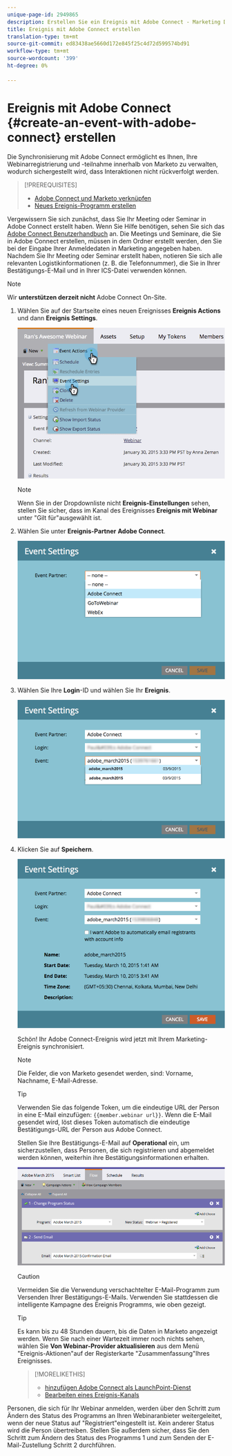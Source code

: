 ```yaml
---
unique-page-id: 2949865
description: Erstellen Sie ein Ereignis mit Adobe Connect - Marketing Docs - Produktdokumentation
title: Ereignis mit Adobe Connect erstellen
translation-type: tm+mt
source-git-commit: ed83438ae5660d172e845f25c4d72d599574bd91
workflow-type: tm+mt
source-wordcount: '399'
ht-degree: 0%

---
```



# Ereignis mit Adobe Connect {#create-an-event-with-adobe-connect} erstellen

Die Synchronisierung mit Adobe Connect ermöglicht es Ihnen, Ihre Webinarregistrierung und -teilnahme innerhalb von Marketo zu verwalten, wodurch sichergestellt wird, dass Interaktionen nicht rückverfolgt werden.

>[!PREREQUISITES]
>
>* [Adobe Connect und Marketo verknüpfen](/help/marketo/product-docs/administration/additional-integrations/add-adobe-connect-as-a-launchpoint-service.md)
>* [Neues Ereignis-Programm erstellen](/help/marketo/product-docs/demand-generation/events/understanding-events/create-a-new-event-program.md)


Vergewissern Sie sich zunächst, dass Sie Ihr Meeting oder Seminar in Adobe Connect erstellt haben. Wenn Sie Hilfe benötigen, sehen Sie sich das [Adobe Connect Benutzerhandbuch](http://help.adobe.com/en_US/connect/9.0/using/index.html) an. Die Meetings und Seminare, die Sie in Adobe Connect erstellen, müssen in dem Ordner erstellt werden, den Sie bei der Eingabe Ihrer Anmeldedaten in Marketing angegeben haben. Nachdem Sie Ihr Meeting oder Seminar erstellt haben, notieren Sie sich alle relevanten Logistikinformationen (z. B. die Telefonnummer), die Sie in Ihrer Bestätigungs-E-Mail und in Ihrer ICS-Datei verwenden können.

>[!NOTE]
>
>Wir **unterstützen derzeit nicht** Adobe Connect On-Site.

1. Wählen Sie auf der Startseite eines neuen Ereignisses **Ereignis Actions** und dann **Ereignis Settings**.

   ![](assets/image2015-1-30-15-3a34-3a28.png)

   >[!NOTE]
   >
   >Wenn Sie in der Dropdownliste nicht **Ereignis-Einstellungen** sehen, stellen Sie sicher, dass im Kanal des Ereignisses **Ereignis mit Webinar** unter &quot;Gilt für&quot;ausgewählt ist.

1. Wählen Sie unter **Ereignis-Partner** **Adobe Connect**.

   ![](assets/event-settings-adobe-connect.png)

1. Wählen Sie Ihre **Login**-ID und wählen Sie Ihr **Ereignis**.

   ![](assets/event-settings-select-event-adobe-connect.png)

1. Klicken Sie auf **Speichern**.

   ![](assets/event-settings-overview.png)

   Schön! Ihr Adobe Connect-Ereignis wird jetzt mit Ihrem Marketing-Ereignis synchronisiert.

   >[!NOTE]
   >
   >Die Felder, die von Marketo gesendet werden, sind: Vorname, Nachname, E-Mail-Adresse.

   >[!TIP]
   >
   >Verwenden Sie das folgende Token, um die eindeutige URL der Person in eine E-Mail einzufügen: `{{member.webinar url}}`. Wenn die E-Mail gesendet wird, löst dieses Token automatisch die eindeutige Bestätigungs-URL der Person aus Adobe Connect.
   >
   >Stellen Sie Ihre Bestätigungs-E-Mail auf **Operational** ein, um sicherzustellen, dass Personen, die sich registrieren und abgemeldet werden können, weiterhin ihre Bestätigungsinformationen erhalten.

   ![](assets/adobe.png)

   >[!CAUTION]
   >
   >Vermeiden Sie die Verwendung verschachtelter E-Mail-Programm zum Versenden Ihrer Bestätigungs-E-Mails. Verwenden Sie stattdessen die intelligente Kampagne des Ereignis Programms, wie oben gezeigt.

   >[!TIP]
   >
   >Es kann bis zu 48 Stunden dauern, bis die Daten in Marketo angezeigt werden. Wenn Sie nach einer Wartezeit immer noch nichts sehen, wählen Sie **Von Webinar-Provider aktualisieren** aus dem Menü &quot;Ereignis-Aktionen&quot;auf der Registerkarte &quot;Zusammenfassung&quot;Ihres Ereignisses.

   >[!MORELIKETHIS]
   >
   > * [hinzufügen Adobe Connect als LaunchPoint-Dienst](/help/marketo/product-docs/administration/additional-integrations/add-adobe-connect-as-a-launchpoint-service.md)
   > * [Bearbeiten eines Ereignis-Kanals](/help/marketo/product-docs/demand-generation/events/understanding-events/edit-an-event-channel.md)


Personen, die sich für Ihr Webinar anmelden, werden über den Schritt zum Ändern des Status des Programms an Ihren Webinaranbieter weitergeleitet, wenn der neue Status auf &quot;Registriert&quot;eingestellt ist. Kein anderer Status wird die Person übertreiben. Stellen Sie außerdem sicher, dass Sie den Schritt zum Ändern des Status des Programms 1 und zum Senden der E-Mail-Zustellung Schritt 2 durchführen.

